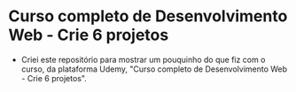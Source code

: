 # Curso completo de Desenvolvimento Web - Crie 6 projetos
- Criei este repositório para mostrar um pouquinho do que fiz com o curso, da plataforma Udemy, "Curso completo de Desenvolvimento Web - Crie 6 projetos".
